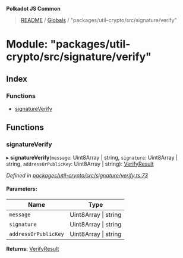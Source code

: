**Polkadot JS Common**

> [README](../README.md) / [Globals](../globals.md) / "packages/util-crypto/src/signature/verify"

# Module: "packages/util-crypto/src/signature/verify"

## Index

### Functions

* [signatureVerify](_packages_util_crypto_src_signature_verify_.md#signatureverify)

## Functions

### signatureVerify

▸ **signatureVerify**(`message`: Uint8Array \| string, `signature`: Uint8Array \| string, `addressOrPublicKey`: Uint8Array \| string): [VerifyResult](../interfaces/_packages_util_crypto_src_types_.verifyresult.md)

*Defined in [packages/util-crypto/src/signature/verify.ts:73](https://github.com/polkadot-js/common/blob/aff78c2e/packages/util-crypto/src/signature/verify.ts#L73)*

#### Parameters:

Name | Type |
------ | ------ |
`message` | Uint8Array \| string |
`signature` | Uint8Array \| string |
`addressOrPublicKey` | Uint8Array \| string |

**Returns:** [VerifyResult](../interfaces/_packages_util_crypto_src_types_.verifyresult.md)
